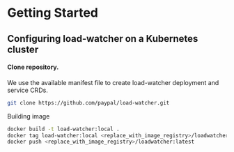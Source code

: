 # Getting Started

## Configuring load-watcher on a Kubernetes cluster

#### Clone repository.

We use the available manifest file to create load-watcher deployment and service CRDs.

```bash
git clone https://github.com/paypal/load-watcher.git
```

Building image

```bash
docker build -t load-watcher:local .
docker tag load-watcher:local <replace_with_image_registry>/loadwatcher:latest
docker push <replace_with_image_registry>/loadwatcher:latest
```